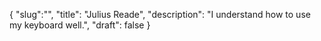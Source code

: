 {
  "slug":"",
  "title": "Julius Reade",
  "description": "I understand how to use my keyboard well.",
  "draft": false
}